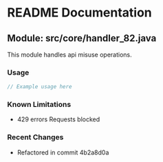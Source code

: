 # README Documentation

## Module: src/core/handler_82.java

This module handles api misuse operations.

### Usage

```javascript
// Example usage here
```

### Known Limitations

- 429 errors Requests blocked

### Recent Changes

- Refactored in commit 4b2a8d0a

